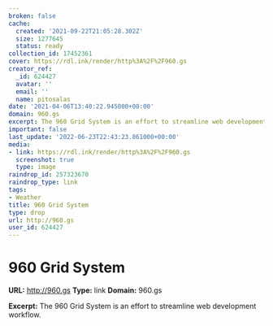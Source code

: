```yaml
---
broken: false
cache:
  created: '2021-09-22T21:05:28.302Z'
  size: 1277645
  status: ready
collection_id: 17452361
cover: https://rdl.ink/render/http%3A%2F%2F960.gs
creator_ref:
  _id: 624427
  avatar: ''
  email: ''
  name: pitosalas
date: '2021-04-06T13:40:22.945000+00:00'
domain: 960.gs
excerpt: The 960 Grid System is an effort to streamline web development workflow.
important: false
last_update: '2022-06-23T22:43:23.861000+00:00'
media:
- link: https://rdl.ink/render/http%3A%2F%2F960.gs
  screenshot: true
  type: image
raindrop_id: 257323670
raindrop_type: link
tags:
- Weather
title: 960 Grid System
type: drop
url: http://960.gs
user_id: 624427
---
```


# 960 Grid System

**URL:** http://960.gs
**Type:** link
**Domain:** 960.gs

**Excerpt:** The 960 Grid System is an effort to streamline web development workflow.
